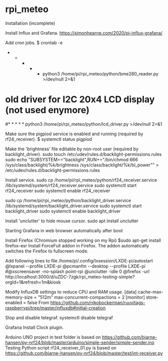# rpi_meteo

Installation (incomplete)

Install Influx and Grafana.
https://simonhearne.com/2020/pi-influx-grafana/

Add cron jobs.
$ crontab -e
* * * * * python3 /home/pi/rpi_meteo/python/bme280_reader.py >/dev/null 2>&1
# old driver for I2C 20x4 LCD display (not used enymore)
#* * * * * python3 /home/pi/rpi_meteo/python/lcd_driver.py >/dev/null 2>&1

Make sure the pigpiod service is enabled and running (required by rf24_receiver).
$ systemctl status pigpiod

Make the 'brightness' file editable by non-root user (required by backlight_driver).
sudo touch /etc/udev/rules.d/backlight-permissions.rules
sudo echo "SUBSYSTEM==\"backlight\",RUN+=\"/bin/chmod 666 /sys/class/backlight/%k/brightness /sys/class/backlight/%k/bl_power\"" > /etc/udev/rules.d/backlight-permissions.rules

Install service.
sudo cp /home/pi/rpi_meteo/python/rf24_receiver.service /lib/systemd/system/rf24_receiver.service
sudo systemctl start rf24_receiver
sudo systemctl enable rf24_receiver

sudo cp /home/pi/rpi_meteo/python/backlight_driver.service /lib/systemd/system/backlight_driver.service
sudo systemctl start backlight_driver
sudo systemctl enable backlight_driver

Install 'unclutter' to hide mouse cursor.
sudo apt install unclutter

Starting Grafana in web browser automatically after boot

Install Firefox (Chromium stopped working on my Rpi) $sudo apt-get install firefox-esr
Install ForceFull addon in Firefox. The addon automatically switches the Firefox to fullscreen mode.

Add following lines to file /home/pi/.config/lxsession/LXDE-pi/autostart
@lxpanel --profile LXDE-pi
@pcmanfm --desktop --profile LXDE-pi
#@xscreensaver -no-splash
point-rpi
@unclutter -idle 0
@firefox -url  http://localhost:3000/d/uZDC-7zgk/rpi_meteo-testing-simple?orgId=1&refresh=1m&kiosk


Modify InfluxDB settings to reduce CPU and RAM usage.
[data]
cache-max-memory-size = "512m"
max-concurrent-compactions = 2
[monitor]
store-enabled = false
From https://github.com/nikobockerman/ruuvitags-raspberrypi/tree/master/influxdb#initial-creation

Stop and disable telegraf.
systemctl disable telegraf

Grafana
Install Clock plugin.


Arduino UNO project in test folder is based on https://github.com/bjarne-hansen/py-nrf24/blob/master/arduino/simple-sender/simple-sender.ino
Testing Python script rf24_receiver_01.py is based on https://github.com/bjarne-hansen/py-nrf24/blob/master/test/int-receiver.py